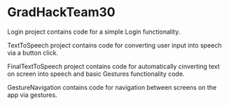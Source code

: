# GradHackTeam30

Login project contains code for a simple Login functionality.

TextToSpeech project contains code for converting user input into speech via a button click.

FinalTextToSpeech project contains code for automatically cinverting text on screen into speech and basic Gestures functionality code.

GestureNavigation contains code for navigation between screens on the app via gestures.
